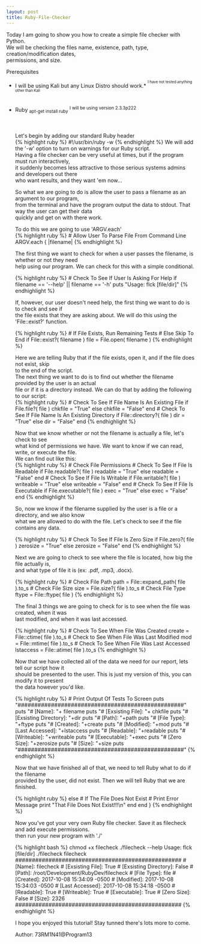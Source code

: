 ```yaml
---
layout: post
title: Ruby-File-Checker
---
```

<p>Today I am going to show you how to create a simple file checker with Python.<br />
We will be checking the files name, existence, path, type, creation/modification dates,<br />
permissions, and size.</p>
<p>Prerequisites</p>
<ul style="text-align: left">
<li>I will be using Kali but any Linux Distro should work.* <sup><sup>I have not tested anything other than Kali</sup></sup></li><br /><br />
<li>Ruby <sub>apt-get install ruby</sub> <sup>I will be using version 2.3.3p222</sup></li><br /><br />
</p>
<p>Let's begin by adding our standard Ruby header<br />
{% highlight ruby %}
#!/usr/bin/ruby -w
{% endhighlight %}
We will add the '-w' option to turn on warnings for our Ruby script.<br />
Having a file checker can be very useful at times, but if the program must run interactively,<br />
it suddenly becomes less attractive to those serious systems admins and developers out there<br />
who want results, and they want 'em now...</p>
<p>So what we are going to do is allow the user to pass a filename as an argument to our program,<br />
from the terminal and have the program output the data to stdout. That way the user can get their data<br />
quickly and get on with there work.</p>
<p>To do this we are going to use 'ARGV.each'<br />
{% highlight ruby %}
# Allow User To Parse File From Command Line
ARGV.each { |filename|
{% endhighlight %}
<p>The first thing we want to check for when a user passes the filename, is whether or not they need<br />
help using our program. We can check for this with a simple conditional.</p>
{% highlight ruby %}
# Check To See If User Is Asking For Help
if filename == '--help' || filename == '-h'
  puts "Usage: flck [file/dir]"
{% endhighlight %}
<p>If, however, our user doesn't need help, the first thing we want to do is to check and see if<br />
the file exists that they are asking about. We will do this using the 'File::exist?' function.</p>
{% highlight ruby %}
# If File Exists, Run Remaining Tests
# Else Skip To End
  if File::exist?( filename )
    file = File.open( filename )
{% endhighlight %}
<p>Here we are telling Ruby that if the file exists, open it, and if the file does not exist, skip<br />
to the end of the script.<br />
The next thing we want to do is to find out whether the filename provided by the user is an actual<br />
file or if it is a directory instead. We can do that by adding the following to our script:<br />
{% highlight ruby %}
# Check To See If File Name Is An Existing File
    if File.file?( file )
      chkfile = "True"
    else
      chkfile = "False"
    end
# Check To See If File Name Is An Existing Directory
    if File::directory?( file )
      dir = "True"
    else
      dir = "False"
    end
{% endhighlight %}
<p>Now that we know whether or not the filename is actually a file, let's check to see<br />
what kind of permissions we have. We want to know if we can read, write, or execute the file.<br />
We can find out like this:<br />
{% highlight ruby %}
# Check File Permissions
# Check To See If File Is Readable
    if File.readable?( file )
      readable = "True"
    else
      readable = "False"
    end
# Check To See If File Is Writable
    if File.writable?( file )
      writeable = "True"
    else
      writeable = "False"
    end
# Check To See If File Is Executable
    if File.executable?( file )
      exec = "True"
    else
      exec = "False"
    end
{% endhighlight %}
<p>So, now we know if the filename supplied by the user is a file or a directory, and we also know<br />
what we are allowed to do with the file. Let's check to see if the file contains any data.</p>
{% highlight ruby %}
# Check To See If File Is Zero Size
    if File.zero?( file )
      zerosize = "True"
    else
      zerosize = "False"
    end
{% endhighlight %}
<p>Next we are going to check to see where the file is located, how big the file actually is,<br />
and what type of file it is (ex: .pdf, .mp3, .docx).</p>
{% highlight ruby %}
# Check File Path
    path = File::expand_path( file ).to_s
# Check File Size
    size = File.size?( file ).to_s
# Check File Type
    ftype = File::ftype( file )
{% endhighlight %}
<p>The final 3 things we are going to check for is to see when the file was created, when it was<br />
last modified, and when it was last accessed.</p>
{% highlight ruby %}
# Check To See When File Was Created
    create = File::ctime( file ).to_s
# Check to See When File Was Last Modified
    mod = File::mtime( file ).to_s
# Check To See When File Was Last Accessed
    lstaccess = File::atime( file ).to_s
{% endhighlight %}
<p>Now that we have collected all of the data we need for our report, lets tell our script how it<br />
should be presented to the user. This is just my version of this, you can modify it to present <br />
the data however you'd like.</p>
{% highlight ruby %}
# Print Output Of Tests To Screen
    puts "##################################################"
    puts "#  [Name]: "+ filename
    puts "#  [Exsisting File]: "+ chkfile
    puts "#  [Exsisting Directory]: "+dir
    puts "#  [Path]: "+path
    puts "#  [File Type]: "+ftype
    puts "#  [Created]: "+create
    puts "#  [Modified]: "+mod
    puts "#  [Last Accessed]: "+lstaccess
    puts "#  [Readable]: "+readable
    puts "#  [Writeable]: "+writeable
    puts "#  [Executable]: "+exec
    puts "#  [Zero Size]: "+zerosize
    puts "#  [Size]: "+size
    puts "##################################################"
{% endhighlight %}
<p>Now that we have finished all of that, we need to tell Ruby what to do if the filename<br />
provided by the user, did not exist. Then we will tell Ruby that we are finished.</p>
{% highlight ruby %}
  else
# If The File Does Not Exist
# Print Error Message
    print "That File Does Not Exist!!!\n"
  end
end
}
{% endhighlight %}
<P>Now you've got your very own Ruby file checker. Save it as filecheck and add execute permissions.<br />
then run your new program with './'</p>
{% highlight bash %}
chmod +x filecheck
./filecheck --help
Usage: flck [file/dir]
./filecheck filecheck
##################################################
#  [Name]: filecheck
#  [Exsisting File]: True
#  [Exsisting Directory]: False
#  [Path]: /root/Development/RubyDev/filecheck
#  [File Type]: file
#  [Created]: 2017-10-08 15:34:09 -0500
#  [Modified]: 2017-10-08 15:34:03 -0500
#  [Last Accessed]: 2017-10-08 15:34:18 -0500
#  [Readable]: True
#  [Writeable]: True
#  [Executable]: True
#  [Zero Size]: False
#  [Size]: 2326
##################################################
{% endhighlight %}
<p>I hope you enjoyed this tutorial! Stay tunned there's lots more to come.</p>
<p align="left">Author: 73RM1N41@Program13</p>
